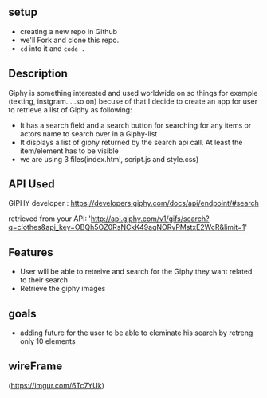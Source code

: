 <!-- First Project -->


## setup
- creating a new repo in Github
- we'll Fork and clone this repo.
- `cd` into it and `code .`

## Description
 Giphy is something interested and used worldwide on so things for example (texting, instgram.....so on) becuse of that I decide to 
 create an app for user to retrieve a list of Giphy as following:
- It has a search field and a search button for searching for any items or actors name to search over in a Giphy-list 
- It displays a list of giphy returned by the search api call.  At least the item/element has to be visible 
- we are using 3 files(index.html, script.js and style.css)

## API Used

GIPHY developer : https://developers.giphy.com/docs/api/endpoint/#search

retrieved from your API: 'http://api.giphy.com/v1/gifs/search?q=clothes&api_key=OBQh5OZ0RsNCkK49aqNORvPMstxE2WcR&limit=1'

## Features 
- User will be able to retreive and search for the Giphy they want related to their search
- Retrieve the giphy images 

## goals 

 - adding future for the user to be able to eleminate his search by retreng only 10 elements


## wireFrame
(https://imgur.com/6Tc7YUk)






